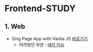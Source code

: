 # Frontend-STUDY


## 1. Web
- Sing Page App with Vanlia JS [바로가기](https://github.com/ohtaekwon/Vanlia-JS-Single-Page-App-Test)
    - 어려웠던 부분 : [에러 이슈](https://github.com/ohtaekwon/Vanlia-JS-Single-Page-App-Test#%EC%97%90%EB%9F%AC-%EC%9D%B4%EC%8A%88)
